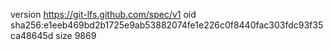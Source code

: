 version https://git-lfs.github.com/spec/v1
oid sha256:e1eeb469bd2b1725e9ab53882074fe1e226c0f8440fac303fdc93f35ca48645d
size 9869

